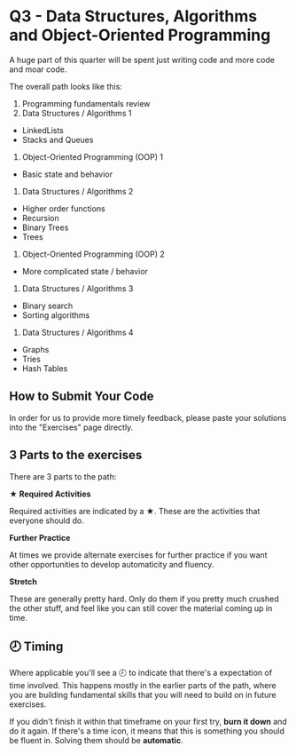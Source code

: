 # Q3 - Data Structures, Algorithms and Object-Oriented Programming

A huge part of this quarter will be spent just writing code and more code and moar code.

The overall path looks like this:

1. Programming fundamentals review
1. Data Structures / Algorithms 1
  - LinkedLists
  - Stacks and Queues
1. Object-Oriented Programming (OOP) 1
  - Basic state and behavior
1. Data Structures / Algorithms 2
  - Higher order functions
  - Recursion
  - Binary Trees
  - Trees
1. Object-Oriented Programming (OOP) 2
  - More complicated state / behavior
1. Data Structures / Algorithms 3
  - Binary search
  - Sorting algorithms
1. Data Structures / Algorithms 4
  - Graphs
  - Tries
  - Hash Tables

## How to Submit Your Code

In order for us to provide more timely feedback, please paste your solutions into the "Exercises" page directly.

## 3 Parts to the exercises

There are 3 parts to the path:

**★ Required Activities**

Required activities are indicated by a ★.  These are the activities that everyone should do.  

**Further Practice**

At times we provide alternate exercises for further practice if you want other opportunities to develop automaticity and fluency.

**Stretch**

These are generally pretty hard.  Only do them if you pretty much crushed the other stuff, and feel like you can still cover the material coming up in time.

## 🕗 Timing

Where applicable you'll see a 🕗 to indicate that there's a expectation of time involved.  This happens mostly in the earlier parts of the path, where you are building fundamental skills that you will need to build on in future exercises.

If you didn't finish it within that timeframe on your first try, **burn it down** and do it again.  If there's a time icon, it means that this is something you should be fluent in.  Solving them should be **automatic**.
